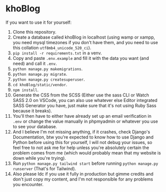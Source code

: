 # khoBlog

If you want to use it for yourself:

1. Clone this repository.
2. Create a database called khoBlog in localhost (using wamp or xampp, you need mysql timezones if you don't have them,
   and you need to use this collation `utf8mb4_unicode_520_ci`).
3. `pip install -r requirements.txt` in a venv.
4. Copy and paste `.env.example` and fill it with the data you want (and need) and call it `.env`.
5. `python manage.py makemigrations`.
6. `python manage.py migrate`.
7. `python manage.py createsuperuser`.
8. `cd khoBlog/static/vendor`.
9. `npm install`.
10. Generate the CSS from the SCSS (Either use the sass CLI or Watch SASS 2.0 on VSCode, you can also use whatever else
    Editor integrated SASS Generator you have, just make sure that it's not using Ruby Sass because it breaks).
11. You'll then have to either have already set up an email verification in `.env` or change the value manually in
    phpmyadmin or whatever you use to see your database.
12. And I believe I'm not missing anything, if it crashes, check Django's Documentation, btw you're expected to know how
    to use Django and Python before using this for yourself, I will not debug your issues, so feel free to not ask me
    for help unless you're absolutely certain the problem comes from me (which would probably mean that my website is
    down while you're trying).
13. Run `python manage.py tailwind start` before running `python manage.py runserver` (That's for Tailwind).
14. Also please Idc if you use it fully in production but gimme credits and don't just copy my content, and I'm not
    responsible for any problems you encounter.
